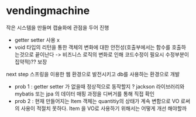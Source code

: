 # vendingmachine
작은 시스템을 만들며 캡슐화에 관점을 두어 진행
 * getter setter 사용 x 
 * void 타입의 리턴을 통한 객체의 변화에 대한 안전성(호출부에서는 함수를 호출하는것으로 끝이난다 -> 비즈니스 로직의 변화로 인해 코드수정이 필요시 수정부분이 집약적)?? 보장 

next step
스프링을 이용한 웹 환경으로 발전시키고 db를 사용하는 환경으로 개발
 - prob 1 : getter setter 가 없을때 정상적으로 동작할지 ? jackson 라이브러리와 mybatis 또는 jpa 의 데이터 매핑 과정을 디버거를 통해 직접 확인
 - prob 2 : 현재 만들어지는 Item 객체는 quantitiy의 상태가 계속 변함으로 VO 로써의 사용이 적절치 못하다. Item 을 VO로 사용하기 위해서는 어떻게 개선 해야할까
